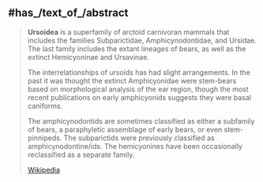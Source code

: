 

## #has_/text_of_/abstract 

> **Ursoidea** is a superfamily of arctoid carnivoran mammals 
> that includes the families Subparictidae, Amphicynodontidae, and Ursidae. 
> The last family includes the extant lineages of bears, 
> as well as the extinct Hemicyoninae and Ursavinae. 
>
> The interrelationships of ursoids has had slight arrangements. In the past it was thought the extinct Amphicyonidae were stem-bears based on morphological analysis of the ear region, though the most recent publications on early amphicyonids suggests they were basal caniforms. 
>
> The amphicynodontids are sometimes classified as either a subfamily of bears, a paraphyletic assemblage of early bears, or even stem-pinnipeds. The subparictids were previously classified as amphicynodontine/ids. The hemicyonines have been occasionally reclassified as a separate family.
>
> [Wikipedia](https://en.wikipedia.org/wiki/Ursoidea) 

